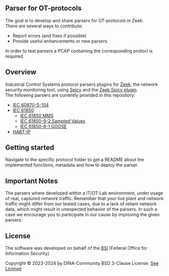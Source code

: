 ## Parser for OT-protocols

The goal is to develop and share parsers for OT-protocols in Zeek.\
There are several ways to contribute:

- Report errors (and fixes if possible)
- Provide useful enhancements or new parsers

In order to test parsers a PCAP containing the corresponding protocl is required.

## Overview

Industrial Control Systems protocol parsers plugins for [Zeek](https://docs.zeek.org/en/master/index.html), the network security monitoring tool, using [Spicy](https://docs.zeek.org/projects/spicy/en/latest/) and the [Zeek Spicy plugin](https://docs.zeek.org/projects/spicy/en/latest/zeek.html).\
The following parsers are currently provided in this repository:

- [IEC 60870-5-104](/IEC60870-5-104)
- [IEC 61850](/IEC61850)
  - [IEC 61850 MMS](/IEC61850/MMS)
  - [IEC 61850-9-2 Sampled Values](/IEC61850/SV)
  - [IEC 61850-8-1 GOOSE](/IEC61850/GOOSE)
- [HART-IP](/HART-IP)

## Getting started

Navigate to the specific protocol folder to get a README about the implemented functions, metadata and how to deploy the parser.

## Important Notes

The parsers where developed within a IT/OT-Lab environment, under usage of real, captured network traffic.
Remember that your live plant and network traffic might differ from our tested cases, due to a lack of reliant network data, which might result in unexpected behavior of the parsers. In such a case we encourage you to participate in our cause by improving the given parsers.

## License

The software was developed on behalf of the [BSI](https://www.bsi.bund.de) \(Federal Office for Information Security\)

Copyright ©  2023-2024 by DINA-Community BSD 3-Clause License. [See License](/LICENSE)

